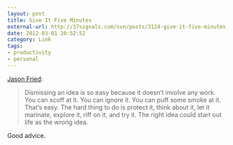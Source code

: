 ```yaml
---
layout: post
title: Give It Five Minutes
external-url: http://37signals.com/svn/posts/3124-give-it-five-minutes
date: 2012-03-01 20:52:52
category: Link
tags:
- productivity
- personal
---
```

[Jason Fried](http://37signals.com/svn/posts/3124-give-it-five-minutes):

> Dismissing an idea is so easy because it doesn’t involve any work. You can scoff at it. You can ignore it. You can puff some smoke at it. That’s easy. The hard thing to do is protect it, think about it, let it marinate, explore it, riff on it, and try it. The right idea could start out life as the wrong idea.

Good advice.
